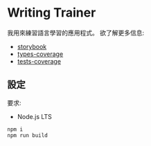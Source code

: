# Writing Trainer

我用來練習語言學習的應用程式。 欲了解更多信息:

- [storybook](https://igncp.github.io/writing-trainer/storybook)
- [types-coverage](https://igncp.github.io/writing-trainer/types-coverage)
- [tests-coverage](https://igncp.github.io/writing-trainer/core-tests-coverage)

## 設定

要求:

- Node.js LTS

```
npm i
npm run build
```
